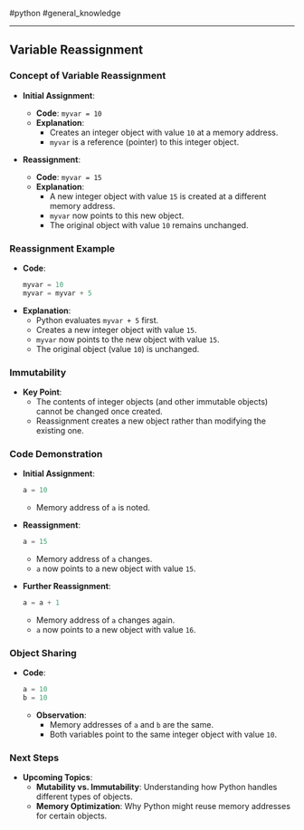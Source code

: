 #python #general_knowledge 

---
## Variable Reassignment

### Concept of Variable Reassignment

- **Initial Assignment**:
  - **Code**: `myvar = 10`
  - **Explanation**: 
    - Creates an integer object with value `10` at a memory address.
    - `myvar` is a reference (pointer) to this integer object.

- **Reassignment**:
  - **Code**: `myvar = 15`
  - **Explanation**: 
    - A new integer object with value `15` is created at a different memory address.
    - `myvar` now points to this new object.
    - The original object with value `10` remains unchanged.

### Reassignment Example

- **Code**:
  ```python
  myvar = 10
  myvar = myvar + 5
  ```
- **Explanation**:
  - Python evaluates `myvar + 5` first.
  - Creates a new integer object with value `15`.
  - `myvar` now points to the new object with value `15`.
  - The original object (value `10`) is unchanged.

### Immutability

- **Key Point**: 
  - The contents of integer objects (and other immutable objects) cannot be changed once created.
  - Reassignment creates a new object rather than modifying the existing one.

### Code Demonstration

- **Initial Assignment**:
  ```python
  a = 10
  ```
  - Memory address of `a` is noted.

- **Reassignment**:
  ```python
  a = 15
  ```
  - Memory address of `a` changes.
  - `a` now points to a new object with value `15`.

- **Further Reassignment**:
  ```python
  a = a + 1
  ```
  - Memory address of `a` changes again.
  - `a` now points to a new object with value `16`.

### Object Sharing

- **Code**:
  ```python
  a = 10
  b = 10
  ```
  - **Observation**:
    - Memory addresses of `a` and `b` are the same.
    - Both variables point to the same integer object with value `10`.

### Next Steps

- **Upcoming Topics**:
  - **Mutability vs. Immutability**: Understanding how Python handles different types of objects.
  - **Memory Optimization**: Why Python might reuse memory addresses for certain objects.